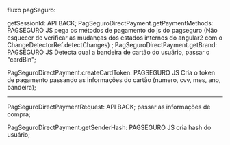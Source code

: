 fluxo pagSeguro:

getSessionId: API BACK;
PagSeguroDirectPayment.getPaymentMethods: PAGSEGURO JS
	pega os métodos de pagamento do js do pagseguro
	(Não esquecer de verificar as mudanças dos estados internos do angular2
	com o ChangeDetectorRef.detectChanges)
	;
PagSeguroDirectPayment.getBrand:  PAGSEGURO JS
	Detecta qual a bandeira de cartão do usuário, passar o "cardBin";


PagSeguroDirectPayment.createCardToken:  PAGSEGURO JS
	Cria o token de pagamento passando as informações do cartão (numero, cvv, mes, ano, bandeira);


---------------------
PagSeguroDirectPaymentRequest: API BACK;
	passar as  informações de compra;


PagSeguroDirectPayment.getSenderHash: PAGSEGURO JS
	cria hash do usuário;